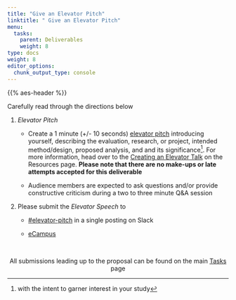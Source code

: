 ```yaml
---
title: "Give an Elevator Pitch"
linktitle: " Give an Elevator Pitch"
menu:
  tasks:
    parent: Deliverables
    weight: 8
type: docs
weight: 8
editor_options: 
  chunk_output_type: console
---
```


{{% aes-header %}}

<style>
.article-style img, 
.article-style video {
  margin-left: 0;
  margin-right: auto;
  margin-top: 0rem;
  margin-bottom: 1rem;
  vertical-align: text-top;
  padding: 0;
  bottom: 0px;
  display: inline;
}
</style>

Carefully read through the directions below

1.  *Elevator Pitch*
    - Create a 1 minute (+/- 10 seconds) <a href="https://uclalibrary.github.io/research-tips/deconstructing-the-elevator-speech/" target="_blank">elevator pitch</a> introducing yourself, describing the evaluation, research, or project, intended method/design, proposed analysis, and and its significance[^1]. For more information, head over to the [Creating an Elevator Talk](/resources/elevatortalk/) on the Resources page. <b>Please note that there are no make-ups or late attempts accepted for this deliverable</b>

    - Audience members are expected to ask questions and/or provide constructive criticism during a two to three minute Q&A session
2.  Please submit the *Elevator Speech* to
    - <a href="%22https://edp618fall2022.slack.com/archives/C04CV0ANEB1%22" target="_blank">#elevator-pitch</a> in a single posting on Slack

    - [eCampus](%22https://ecampus.wvu.edu%22)

<br />

<center>
<p id="rounded_corners">
All submissions leading up to the proposal can be found on the main <a href="/tasks/#proposal">Tasks</a> page
<p>
</center>

[^1]: with the intent to garner interest in your study
